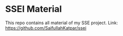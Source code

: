 # SSEI Material 
This repo contains all material of my SSE project. Link: https://github.com/SaifullahKatpar/ssei 